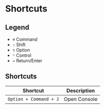 # Shortcuts

## Legend

- `⌘` Command
- `⇧` Shift
- `⌥` Option
- `⌃` Control
- `↩︎` Return/Enter

## Shortcuts

| Shortcut               | Description  |
| ---------------------- | ------------ |
| `Option + Command + J` | Open Console |
